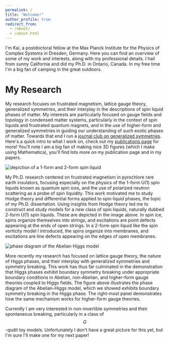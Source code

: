```yaml
---
permalink: /
title: "Welcome!"
author_profile: true
redirect_from: 
  - /about/
  - /about.html
---
```



I'm Kai, a postdoctoral fellow at the Max Planck Institute for the Physics of Complex Systems in Dresden, Germany. 
Here you can find an overview of some of my work and interests, along with my professional details. 
I hail from sunny California and did my Ph.D. in Ontario, Canada. 
In my free time I'm a big fan of camping in the great outdoors. 


My Research
=====

My research focuses on frustrated magnetism, lattice gauge theory, generalized symmetries, and their interplay in the descriptions of spin liquid phases of matter.
My interests are particularly focused on gauge fields and topology in condensed matter systems, particularly in the context of spin liquids and frustrated quantum magnets, and in the use of higher-form and generalized symmetries in guiding our understanding of such exotic phases of matter.
Towards that end I run a [journal club on generalized symmetries](https://generalized-symmetries-journal-club.github.io). 
Here's a quick intro to what I work on, check out my [publications page](https://ktchung-p.github.io/publications) for more!
You'll note I am a big fan of making nice 3D figures (which I make using Mathematica), you'll find lots more on my publication page and in my papers.

![depiction of a 1-form and 2-form spin liquid](https://ktchung-p.github.io/images/spin_liquids.png)

My Ph.D. research centered on frustrated magnetism in pyrochlore rare earth insulators, focusing especially on the physics of the 1-form U(1) spin liquids known as quantum spin ices, and the use of polarized neutron scattering as a probe of spin liquidity. 
This work motivated me to study Hodge theory and differential forms applied to spin liquid phases, the topic of my Ph.D. dissertation. 
Using insights from Hodge theory led me to construct and study models for a new class of spin liquids, naturally dubbed 2-form U(1) spin liquids. 
These are depicted in the image above. 
In spin ice, spins organize themselves into strings, and excitations are point defects appearing at the ends of open strings. 
In a 2-form spin liquid like the spin vorticity model I introduced, the spins organize into membranes, and excitations are line defects appearing on the edges of open membranes. 

![phase diagram of the Abelian Higgs model](https://ktchung-p.github.io/images/Higgs_figures.png)

More recently my research has focused on lattice gauge theory, the nature of Higgs phases, and their interplay with generalized symmetries and symmetry breaking. 
This work has thus far culminated in the demonstration that Higgs phases exhibit boundary symmetry breaking under appropriate boundary conditions in Abelian, non-Abelian, and higher-form gauge theories coupled to Higgs fields.
The figure above illustrates the phase diagram of the Abelian-Higgs model, which we showed exhibits boundary symmetry breaking in the Higgs phase. 
The right-most panel demonstrates how the same mechanism works for higher-form gauge theories. 


Currently I am very interested in non-invertible symmetries and their spontaneous breaking, particularly in a class of $$G$$-qudit toy models. Unfortunately I don't have a great picture for this yet, but I'm sure I'll make one for my next paper!




